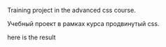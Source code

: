 Training project in the advanced css course.

Учебный проект в рамках курса продвинутый css.

here is the result
